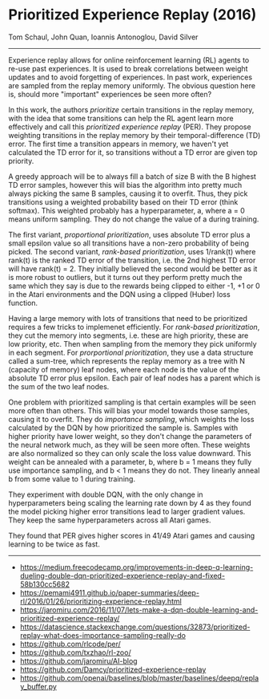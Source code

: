 # Prioritized Experience Replay (2016)

Tom Schaul, John Quan, Ioannis Antonoglou, David Silver

---

Experience replay allows for online reinforcement learning (RL) agents to re-use past experiences. It is used to break correlations between weight updates and to avoid forgetting of experiences.  In past work, experiences are sampled from the replay memory uniformly. The obvious question here is, should more "important" experiences be seen more often?

In this work, the authors *prioritize* certain transitions in the replay memory, with the idea that some transitions can help the RL agent learn more effectively and call this *prioritized experience replay* (PER). They propose weighting transitions in the replay memory by their temporal-difference (TD) error. The first time a transition appears in memory, we haven't yet calculated the TD error for it, so transitions without a TD error are given top priority.

A greedy approach will be to always fill a batch of size B with the B highest TD error samples, however this will bias the algorithm into pretty much always picking the same B samples, causing it to overfit. Thus, they pick transitions using a weighted probability based on their TD error (think softmax). This weighted probably has a hyperparameter, a, where a = 0 means uniform sampling. They do not change the value of a during training.

The first variant, *proportional prioritization*, uses absolute TD error plus a small epsilon value so all transitions have a non-zero probability of being picked. The second variant, *rank-based prioritization*, uses 1/rank(t) where rank(t) is the ranked TD error of the transition, i.e. the 2nd highest TD error will have rank(t) = 2. They initially believed the second would be better as it is more robust to outliers, but it turns out they perform pretty much the same which they say is due to the rewards being clipped to either -1, +1 or 0 in the Atari environments and the DQN using a clipped (Huber) loss function.

Having a large memory with lots of transitions that need to be prioritized requires a few tricks to implemenet efficiently. For *rank-based prioritization*, they cut the memory into segments, i.e. these are high priority, these are low priority, etc. Then when sampling from the memory they pick uniformly in each segment. For *prorportional prioritization*, they use a data structure called a sum-tree, which represents the replay memory as a tree with N (capacity of memory) leaf nodes, where each node is the value of the absolute TD error plus epsilon. Each pair of leaf nodes has a parent which is the sum of the two leaf nodes.

One problem with prioritized sampling is that certain examples will be seen more often than others. This will bias your model towards those samples, causing it to overfit. They do *importance sampling*, which weights the loss calculated by the DQN by how prioritized the sample is. Samples with higher priority have lower weight, so they don't change the parameters of the neural network much, as they will be seen more often. These weights are also normalized so they can only scale the loss value downward. This weight can be annealed with a parameter, b, where b = 1 means they fully use importance sampling, and b < 1 means they do not. They linearly anneal b from some value to 1 during training.

They experiment with double DQN, with the only change in hyperparameters being scaling the learning rate down by 4 as they found the model picking higher error transitions lead to larger gradient values. They keep the same hyperparameters across all Atari games.

They found that PER gives higher scores in 41/49 Atari games and causing learning to be twice as fast.

---

- https://medium.freecodecamp.org/improvements-in-deep-q-learning-dueling-double-dqn-prioritized-experience-replay-and-fixed-58b130cc5682
- https://pemami4911.github.io/paper-summaries/deep-rl/2016/01/26/prioritizing-experience-replay.html
- https://jaromiru.com/2016/11/07/lets-make-a-dqn-double-learning-and-prioritized-experience-replay/
- https://datascience.stackexchange.com/questions/32873/prioritized-replay-what-does-importance-sampling-really-do
- https://github.com/rlcode/per/
- https://github.com/txzhao/rl-zoo/
- https://github.com/jaromiru/AI-blog
- https://github.com/Damcy/prioritized-experience-replay
- https://github.com/openai/baselines/blob/master/baselines/deepq/replay_buffer.py